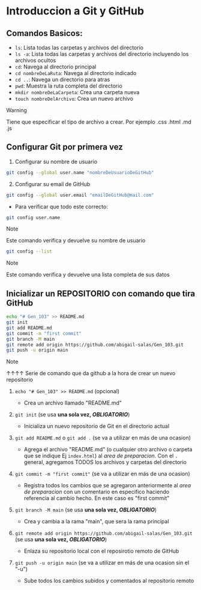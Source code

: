 # Introduccion a Git y GitHub

## Comandos Basicos:

- `ls`: Lista todas las carpetas y archivos del directorio
- `ls -a`: Lista todas las carpetas y archivos del directorio incluyendo los archivos ocultos
- `cd`: Navega al directorio principal
- `cd nombreDeLaRuta`: Navega al directorio indicado
- `cd ..`: Navega un directorio para atras
- `pwd`: Muestra la ruta completa del directorio
- `mkdir nombreDeLaCarpeta`: Crea una carpeta nueva
- `touch nombreDelArchivo`: Crea un nuevo archivo

> [!WARNING]
> Tiene que especificar el tipo de archivo a crear. Por ejemplo .css .html .md .js

## Configurar Git por primera vez

1. Configurar su nombre de usuario

```bash
git config --global user.name "nombreDeUsuarioDeGitHub"
```

2. Configurar su email de GitHub

```bash
git config --global user.email "emailDeGitHub@mail.com"
```

- Para verificar que todo este correcto:

```bash
git config user.name
```

> [!NOTE]
> Este comando verifica y devuelve su nombre de usuario

```bash
git config --list
```

> [!NOTE]
> Este comando verifica y devuelve una lista completa de sus datos

## Inicializar un REPOSITORIO con comando que tira GitHub

```bash
echo "# Gen_103" >> README.md
git init
git add README.md
git commit -m "first commit"
git branch -M main
git remote add origin https://github.com/abigail-salas/Gen_103.git
git push -u origin main
```

> [!NOTE]
> ↑↑↑↑ Serie de comando que da github a la hora de crear un nuevo repositorio

1. `echo "# Gen_103" >> README.md` (opcional)

   - Crea un archivo llamado "README.md"

2. `git init` (se usa **una sola vez, _OBLIGATORIO_**)

   - Inicializa un nuevo repositorio de Git en el directorio actual

3. `git add README.md` o `git add .` (se va a utilizar en más de una ocasion)

   - Agrega el archivo "README.md" (o cualquier otro archivo o carpeta que se indique Ej `index.html`) al _area de preparacion_. Con el `.` general, agregamos TODOS los archivos y carpetas del directorio

4. `git commit -m "first commit"` (se va a utilizar en más de una ocasion)

   - Registra todos los cambios que se agregaron anteriormente al _area de preparacion_ con un comentario en especifico haciendo referencia al cambio hecho. En este caso es "first commit"

5. `git branch -M main` (se usa **una sola vez, _OBLIGATORIO_**)

   - Crea y cambia a la rama "main", que sera la rama principal

6. `git remote add origin https://github.com/abigail-salas/Gen_103.git` (se usa **una sola vez, _OBLIGATORIO_**)

   - Enlaza su repositorio local con el reposirotio remoto de GitHub

7. `git push -u origin main` (se va a utilizar en más de una ocasion sin el "-u")

   - Sube todos los cambios subidos y comentados al repositorio remoto
